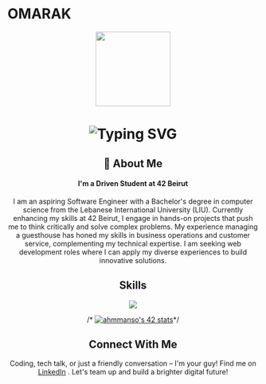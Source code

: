 # OMARAK

<div id="header" align="center">
  <img src="https://i.giphy.com/media/v1.Y2lkPTc5MGI3NjExN3hoNXJsc3E2bDl5a3kwOTBwbXlpMXdncTE4bWFvYjFwYjJ1Mmp5byZlcD12MV9pbnRlcm5hbF9naWZfYnlfaWQmY3Q9Zw/bGgsc5mWoryfgKBx1u/giphy.gif" width="150"/>
</div>
<div align="center">
    <h1>
        <img src="https://readme-typing-svg.herokuapp.com?font=Jetbrains+mono&size=40&duration=3000&color=7fcefe&center=true&vCenter=true&width=435&lines=Hey..+I'm+Omar;This+is..;..my+Github..;" alt="Typing SVG"/>
    </h1>
</div>
<div align="center">
    <h2>🚀 About Me</h2>
    <h4>I'm a Driven Student at 42 Beirut</h4>
    <p>I am an aspiring Software Engineer with a Bachelor's degree in computer science from the Lebanese International University (LIU). Currently enhancing my skills at 42 Beirut, I engage in hands-on projects that push me to think critically and solve complex problems. My experience managing a guesthouse has honed my skills in business operations and customer service, complementing my technical expertise. I am seeking web development roles where I can apply my diverse experiences to build innovative solutions.</p>
</div>

<div align= "center">
  <h2>Skills</h2>
  <a href="https://skillicons.dev">
    <img src="https://skillicons.dev/icons?i=c,cpp,html,css,python,java,git,github,vim,vscode" />
  </a>
</div>

</table>
 </table>
 <div align ="center">
   
 /* [![ahmmanso's 42 stats](https://badge.nimon.fr/api/v2/clzah4drn076601rsftecbxyc/stats?cursusId=21&coalitionId=446)](https://github.com/Nimon77/badge42)*/
 </div>
<div align ="center">
  <h2>Connect With Me</h2>
  <p>Coding, tech talk, or just a friendly conversation – I'm your guy! Find me on <a href ="https://www.linkedin.com/in/omar-abdelkader-594290278/" target="_blank">LinkedIn</a> . Let's team up and build a brighter digital future!</p>
</div>
